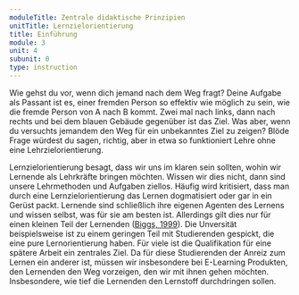 ```yaml
---
moduleTitle: Zentrale didaktische Prinzipien
unitTitle: Lernzielorientierung
title: Einführung
module: 3
unit: 4
subunit: 0
type: instruction
---
```


Wie gehst du vor, wenn dich jemand nach dem Weg fragt? Deine Aufgabe als Passant ist es, einer fremden Person so effektiv wie möglich zu sein, wie die fremde Person von A nach B kommt. Zwei mal nach links, dann nach rechts und bei dem blauen Gebäude gegenüber ist das Ziel. Was aber, wenn du versuchts jemandem den Weg für ein unbekanntes Ziel zu zeigen? Blöde Frage würdest du sagen, richtig, aber in etwa so funktioniert Lehre ohne eine Lehrzielorientierung. 

Lernzielorientierung besagt, dass wir uns im klaren sein sollten, wohin wir Lernende als Lehrkräfte bringen möchten. Wissen wir dies nicht, dann sind unsere Lehrmethoden und Aufgaben ziellos. Häufig wird kritisiert, dass man durch eine Lernzielorientierung das Lernen dogmatisiert oder gar in ein Gerüst packt. Lernende sind schließlich ihre eigenen Agenten des Lernens und wissen selbst, was für sie am besten ist. Allerdings gilt dies nur für einen kleinen Teil der Lernenden ([Biggs, 1999](https://www.tandfonline.com/doi/abs/10.1080/0729436990180105)). Die Unversität beispielsweise ist zu einem geringen Teil mit Studierenden gespickt, die eine pure Lernorientierung haben. Für viele ist die Qualifikation für eine spätere Arbeit ein zentrales Ziel. Da für diese Studierenden der Anreiz zum Lernen ein anderer ist, müssen wir insbesondere bei E-Learning Produkten, den Lernenden den Weg vorzeigen, den wir mit ihnen gehen möchten. Insbesondere, wie tief die Lernenden den Lernstoff durchdringen sollen. 
